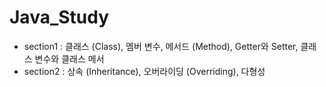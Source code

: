 # Java_Study
* section1 : 클래스 (Class), 멤버 변수, 메서드 (Method), Getter와 Setter, 클래스 변수와 클래스 메서
* section2 : 상속 (Inheritance), 오버라이딩 (Overriding), 다형성
